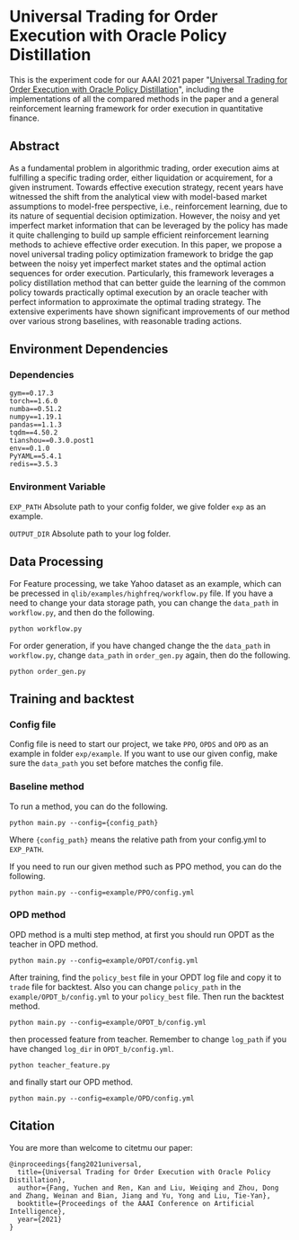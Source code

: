 # Universal Trading for Order Execution with Oracle Policy Distillation
This is the experiment code for our AAAI 2021 paper "[Universal Trading for Order Execution with Oracle Policy Distillation](https://arxiv.org/abs/2103.10860)", including the implementations of all the compared methods in the paper and a general reinforcement learning framework for order execution in quantitative finance. 

## Abstract
As a fundamental problem in algorithmic trading, order execution aims at fulfilling a specific trading order, either liquidation or acquirement, for a given instrument. Towards effective execution strategy, recent years have witnessed the shift from the analytical view with model-based market assumptions to model-free perspective, i.e., reinforcement learning, due to its nature of sequential decision optimization. However, the noisy and yet imperfect market information that can be leveraged by the policy has made it quite challenging to build up sample efficient reinforcement learning methods to achieve effective order execution. In this paper, we propose a novel universal trading policy optimization framework to bridge the gap between the noisy yet imperfect market states and the optimal action sequences for order execution. Particularly, this framework leverages a policy distillation method that can better guide the learning of the common policy towards practically optimal execution by an oracle teacher with perfect information to approximate the optimal trading strategy. The extensive experiments have shown significant improvements of our method over various strong baselines, with reasonable trading actions.

## Environment Dependencies

### Dependencies

```
gym==0.17.3
torch==1.6.0
numba==0.51.2
numpy==1.19.1
pandas==1.1.3
tqdm==4.50.2
tianshou==0.3.0.post1
env==0.1.0
PyYAML==5.4.1
redis==3.5.3
```

### Environment Variable

`EXP_PATH` Absolute path to your config folder, we give folder `exp` as an example.

`OUTPUT_DIR` Absolute path to your log folder.

## Data Processing

For Feature processing, we take Yahoo dataset as an example, which can be precessed in `qlib/examples/highfreq/workflow.py` file. If you have a need to change your data storage path, you can change the `data_path` in `workflow.py`, and then do the following.

```
python workflow.py
```

For order generation, if you have changed change the the `data_path` in `workflow.py`, change `data_path` in `order_gen.py` again, then do the following.

```
python order_gen.py
```

## Training and backtest

### Config file

Config file is need to start our project, we take `PPO`, `OPDS` and `OPD` as an example in folder `exp/example`. If you want to use our given config, make sure the `data_path` you set before matches the config file. 

### Baseline method

To run a method, you can do the following.

```
python main.py --config={config_path}
```

Where `{config_path}` means the relative path from your config.yml to `EXP_PATH`.

If you need to run our given method such as PPO method, you can do the following.

```
python main.py --config=example/PPO/config.yml
```

### OPD method

OPD method is a multi step method, at first you should run OPDT as the teacher in OPD method.

```
python main.py --config=example/OPDT/config.yml
```

After training, find the `policy_best` file in your OPDT log file and copy it to `trade` file for backtest. Also you can change `policy_path` in the `example/OPDT_b/config.yml` to your `policy_best` file. Then run the backtest method.

```
python main.py --config=example/OPDT_b/config.yml
```

then processed feature from teacher. Remember to change `log_path` if you have changed `log_dir` in `OPDT_b/config.yml`.

```
python teacher_feature.py
```

and finally start our OPD method.

```
python main.py --config=example/OPD/config.yml
```

## Citation
You are more than welcome to citetmu our paper:
```
@inproceedings{fang2021universal,
  title={Universal Trading for Order Execution with Oracle Policy Distillation},
  author={Fang, Yuchen and Ren, Kan and Liu, Weiqing and Zhou, Dong and Zhang, Weinan and Bian, Jiang and Yu, Yong and Liu, Tie-Yan},
  booktitle={Proceedings of the AAAI Conference on Artificial Intelligence},
  year={2021}
}
```

